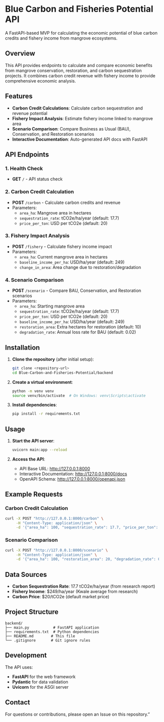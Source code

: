 # Blue Carbon and Fisheries Potential API

A FastAPI-based MVP for calculating the economic potential of blue carbon credits and fishery income from mangrove ecosystems.

## Overview

This API provides endpoints to calculate and compare economic benefits from mangrove conservation, restoration, and carbon sequestration projects. It combines carbon credit revenue with fishery income to provide comprehensive economic analysis.

## Features

- **Carbon Credit Calculations**: Calculate carbon sequestration and revenue potential
- **Fishery Impact Analysis**: Estimate fishery income linked to mangrove area
- **Scenario Comparison**: Compare Business as Usual (BAU), Conservation, and Restoration scenarios
- **Interactive Documentation**: Auto-generated API docs with FastAPI

## API Endpoints

### 1. Health Check
- **GET** `/` - API status check

### 2. Carbon Credit Calculation
- **POST** `/carbon` - Calculate carbon credits and revenue
- Parameters:
  - `area_ha`: Mangrove area in hectares
  - `sequestration_rate`: tCO2e/ha/year (default: 17.7)
  - `price_per_ton`: USD per tCO2e (default: 20)

### 3. Fishery Impact Analysis
- **POST** `/fishery` - Calculate fishery income impact
- Parameters:
  - `area_ha`: Current mangrove area in hectares
  - `baseline_income_per_ha`: USD/ha/year (default: 249)
  - `change_in_area`: Area change due to restoration/degradation

### 4. Scenario Comparison
- **POST** `/scenario` - Compare BAU, Conservation, and Restoration scenarios
- Parameters:
  - `area_ha`: Starting mangrove area
  - `sequestration_rate`: tCO2e/ha/year (default: 17.7)
  - `price_per_ton`: USD per tCO2e (default: 20)
  - `baseline_income_per_ha`: USD/ha/year (default: 249)
  - `restoration_area`: Extra hectares for restoration (default: 10)
  - `degradation_rate`: Annual loss rate for BAU (default: 0.02)

## Installation

1. **Clone the repository** (after initial setup):
   ```bash
   git clone <repository-url>
   cd Blue-Carbon-and-Fisheries-Potential/backend
   ```

2. **Create a virtual environment**:
   ```bash
   python -m venv venv
   source venv/bin/activate  # On Windows: venv\Scripts\activate
   ```

3. **Install dependencies**:
   ```bash
   pip install -r requirements.txt
   ```

## Usage

1. **Start the API server**:
   ```bash
   uvicorn main:app --reload
   ```

2. **Access the API**:
   - API Base URL: http://127.0.0.1:8000
   - Interactive Documentation: http://127.0.0.1:8000/docs
   - OpenAPI Schema: http://127.0.0.1:8000/openapi.json

## Example Requests

### Carbon Credit Calculation
```bash
curl -X POST "http://127.0.0.1:8000/carbon" \
     -H "Content-Type: application/json" \
     -d '{"area_ha": 100, "sequestration_rate": 17.7, "price_per_ton": 20}'
```

### Scenario Comparison
```bash
curl -X POST "http://127.0.0.1:8000/scenario" \
     -H "Content-Type: application/json" \
     -d '{"area_ha": 100, "restoration_area": 20, "degradation_rate": 0.02}'
```

## Data Sources

- **Carbon Sequestration Rate**: 17.7 tCO2e/ha/year (from research report)
- **Fishery Income**: $249/ha/year (Kwale average from research)
- **Carbon Price**: $20/tCO2e (default market price)

## Project Structure

```
backend/
├── main.py           # FastAPI application
├── requirements.txt  # Python dependencies
├── README.md        # This file
└── .gitignore       # Git ignore rules
```

## Development

The API uses:
- **FastAPI** for the web framework
- **Pydantic** for data validation
- **Uvicorn** for the ASGI server



## Contact
For questions or contributions, please open an Issue on this repository.”
